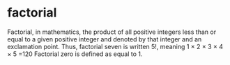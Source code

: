 factorial
=========
Factorial, in mathematics, the product of all positive integers less than or equal to a given positive integer and denoted by that integer and an exclamation point. 
Thus, factorial seven is written 5!, 
meaning 1 × 2 × 3 × 4 × 5 =120 
Factorial zero is defined as equal to 1.
